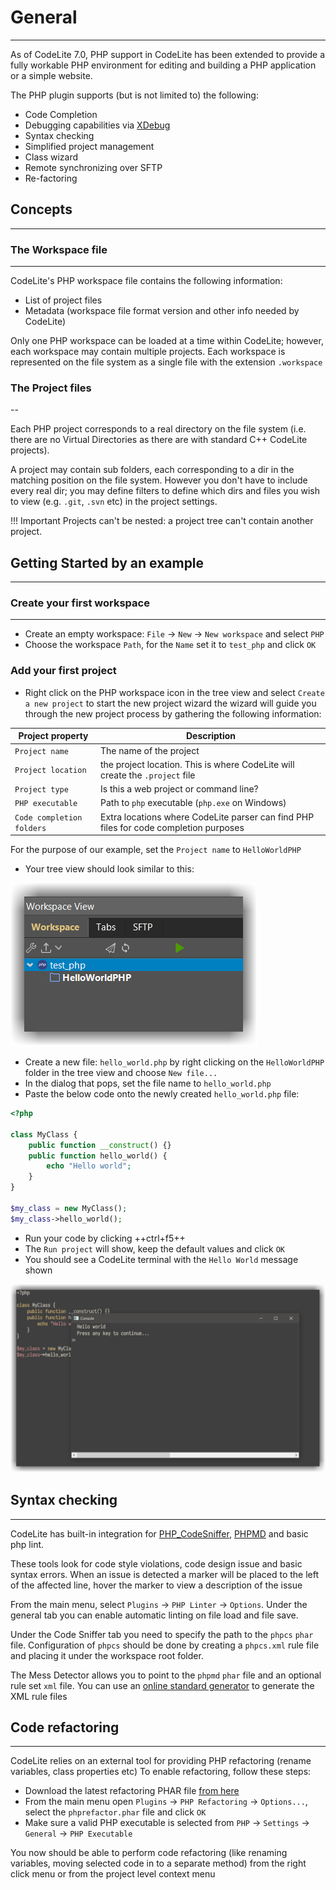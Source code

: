 # General
---

As of CodeLite 7.0, PHP support in CodeLite has been extended to provide a fully workable PHP environment for editing and building a PHP application or a simple website.

The PHP plugin supports (but is not limited to) the following:

- Code Completion
- Debugging capabilities via [XDebug][1]
- Syntax checking
- Simplified project management
- Class wizard
- Remote synchronizing over SFTP
- Re-factoring 

## Concepts
---

### The Workspace file
---
CodeLite's PHP workspace file contains the following information:

- List of project files
- Metadata (workspace file format version and other info needed by CodeLite) 

Only one PHP workspace can be loaded at a time within CodeLite; however, each workspace may contain multiple projects.
Each workspace is represented on the file system as a single file with the extension `.workspace`

### The Project files
--

Each PHP project corresponds to a real directory on the file system (i.e. there are no Virtual Directories as there are with standard C++ CodeLite projects).

A project may contain sub folders, each corresponding to a dir in the matching position on the file system. However you don't have to include every real dir; 
you may define filters to define which dirs and files you wish to view (e.g. `.git`, `.svn` etc) in the project settings.

!!! Important
    Projects can't be nested: a project tree can't contain another project.
    
## Getting Started by an example
---

### Create your first workspace
---
- Create an empty workspace: `File` &#8594; `New` &#8594; `New workspace` and select `PHP`
- Choose the workspace `Path`, for the `Name` set it to `test_php` and click `OK`

### Add your first project

* Right click on the PHP workspace icon in the tree view and select `Create a new project` to start the new project wizard the wizard will guide you through the new project process by gathering the following information:

| Project property  | Description |
|-------------------|-------------|
| `Project name`      | The name of the project |
| `Project location`  | the project location. This is where CodeLite will create the `.project` file|
| `Project type`      | Is this a web project or command line? |
| `PHP executable`    | Path to `php` executable (`php.exe` on Windows)|
| `Code completion folders` | Extra locations where CodeLite parser can find PHP files for code completion purposes|

For the purpose of our example, set the `Project name` to `HelloWorldPHP`

* Your tree view should look similar to this:

![PHP Demo](php_tree_view_1.png)

* Create a new file: `hello_world.php` by right clicking on the `HelloWorldPHP` folder in the tree view and choose `New file...`
* In the dialog that pops, set the file name to `hello_world.php`
* Paste the below code onto the newly created `hello_world.php` file:

```php
<?php

class MyClass {
    public function __construct() {}
    public function hello_world() {
        echo "Hello world";
    }
}

$my_class = new MyClass();
$my_class->hello_world();
```

* Run your code by clicking ++ctrl+f5++
* The `Run project` will show, keep the default values and click `OK`
* You should see a CodeLite terminal with the `Hello World` message shown

![Console Hello World](php_hello_world_console.png)

## Syntax checking
---

CodeLite has built-in integration for [PHP_CodeSniffer][2], [PHPMD][3] and basic php lint.

These tools look for code style violations, code design issue and basic syntax errors. 
When an issue is detected a marker will be placed to the left of the affected line, hover the marker to view a description of the issue

From the main menu, select `Plugins` &#8594; `PHP Linter` &#8594; `Options`. 
Under the general tab you can enable automatic linting on file load and file save.

Under the Code Sniffer tab you need to specify the path to the `phpcs` `phar` file. 
Configuration of `phpcs` should be done by creating a `phpcs.xml` rule file and placing it under the workspace root folder.

The Mess Detector allows you to point to the `phpmd` `phar` file and an optional rule set `xml` file.
You can use an [online standard generator][5] to generate the XML rule files

## Code refactoring
---

CodeLite relies on an external tool for providing PHP refactoring (rename variables, class properties etc) To enable refactoring, follow these steps:

- Download the latest refactoring PHAR file [from here][4]
- From the main menu open `Plugins` &#8594; `PHP Refactoring` &#8594; `Options...`, select the `phprefactor.phar` file and click `OK`
- Make sure a valid PHP executable is selected from `PHP` &#8594; `Settings` &#8594; `General` &#8594; `PHP Executable`

You now should be able to perform code refactoring (like renaming variables, moving selected code in to a separate method) 
from the right click menu or from the project level context menu

[1]: /debuggers/xdebug
[2]: https://github.com/squizlabs/PHP_CodeSniffer
[3]: https://github.com/phpmd/phpmd
[4]: https://github.com/AJenbo/php-refactoring-browser/releases
[5]: http://edorian.github.io/php-coding-standard-generator/
